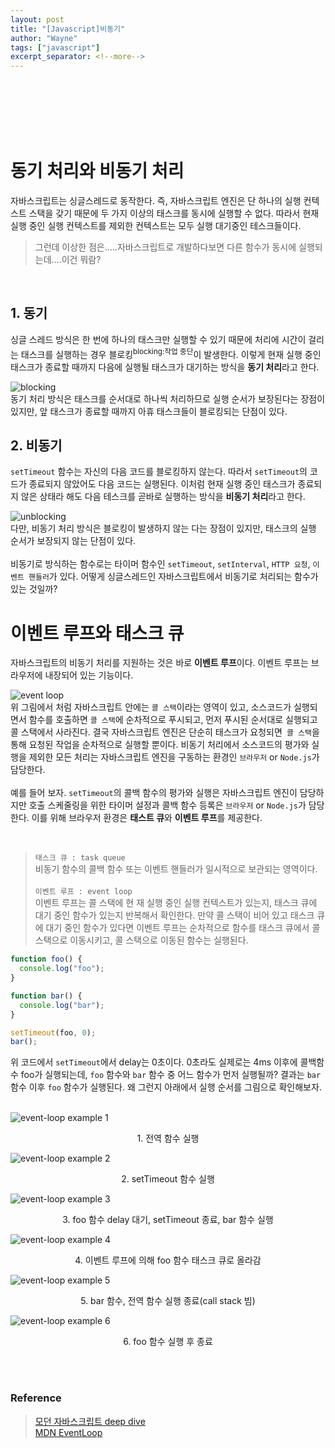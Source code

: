 ```yaml
---
layout: post
title: "[Javascript]비동기"
author: "Wayne"
tags: ["javascript"]
excerpt_separator: <!--more-->
---
```


<span style="color:rgba(0,0,0,0)">자바스크립트는 싱글스레드라며? 어떻게 비동기 처리가 가능한 것일까?</span>

<!--more-->

<br/><br/><br/>

# 동기 처리와 비동기 처리

자바스크립트는 싱글스레드로 동작한다. 즉, 자바스크립트 엔진은 단 하나의 실행 컨텍스트 스택을 갖기 때문에 두 가지 이상의 태스크를 동시에 실행할 수 없다. 따라서 현재 실행 중인 실행 컨텍스트를 제외한 컨텍스트는 모두 실행 대기중인 테스크들이다.
<br/>

> 그런데 이상한 점은.....자바스크립트로 개발하다보면 다른 함수가 동시에 실행되는데....이건 뭐람?

<br/>

## 1. 동기

싱글 스레드 방식은 한 번에 하나의 태스크만 실행할 수 있기 때문에 처리에 시간이 걸리는 태스크를 실행하는 경우 블로킹<sup>blocking:작업 중단</sup>이 발생한다.
이렇게 현재 실행 중인 태스크가 종료할 때까지 다음에 실행될 태스크가 대기하는 방식을 **동기 처리**라고 한다.

![blocking](../assets/post_img/2022-05-21-asynchronous-function-asset-1.png "blocking")
<br/>
<span class="bg_highlight">
동기 처리 방식은 태스크를 순서대로 하나씩 처리하므로 실행 순서가 보장된다는 장점이 있지만, 앞 태스크가 종료할 때까지 아휴 태스크들이 블로킹되는 단점이 있다.
</span>

## 2. 비동기

`setTimeout` 함수는 자신의 다음 코드를 블로킹하지 않는다. 따라서 `setTimeout`의 코드가 종료되지 않았어도 다음 코드는 실행된다. 이처럼 현재 실행 중인 태스크가 종료되지 않은 상태라 해도 다음 테스크를 곧바로 실행하는 방식을 **비동기 처리**라고 한다.

![unblocking](../assets/post_img/2022-05-21-asynchronous-function-asset-2.png "unblocking")
<br/>
다만,<span class="bg_highlight"> 비동기 처리 방식은 블로킹이 발생하지 않는 다는 장점이 있지만, 태스크의 실행 순서가 보장되지 않는 단점이 있다.</span>
<br/><br/>
비동기로 방식하는 함수로는 타이머 함수인 `setTimeout`, `setInterval`, `HTTP 요청`, `이벤트 핸들러`가 있다. 어떻게 싱글스레드인 자바스크립트에서 비동기로 처리되는 함수가 있는 것일까?

# 이벤트 루프와 태스크 큐

자바스크립트의 비동기 처리를 지원하는 것은 바로 **이벤트 루프**이다. 이벤트 루프는 브라우저에 내장되어 있는 기능이다.

![event loop](../assets/post_img/2022-05-21-asynchronous-function-asset-3.png "event loop")
<br/>
위 그림에서 처럼 자바스크립트 안에는 `콜 스택`이라는 영역이 있고, 소스코드가 실행되면서 함수를 호출하면 `콜 스택`에 순차적으로 푸시되고, 먼저 푸시된 순서대로 실행되고 콜 스택에서 사라진다. 결국 자바스크립트 엔진은 단순히 태스크가 요청되면` 콜 스택`을 통해 요청된 작업을 순차적으로 실행할 뿐이다. 비동기 처리에서 소스코드의 평가와 실행을 제외한 모든 처리는 자바스크립트 엔진을 구동하는 환경인 `브라우저` or `Node.js`가 담당한다.
<br/><br/>
예를 들어 보자. `setTimeout`의 콜백 함수의 평가와 실행은 자바스크립트 엔진이 담당하지만 호출 스케줄링을 위한 타이머 설정과 콜백 함수 등록은 `브라우저` or `Node.js`가 담당한다. 이를 위해 브라우저 환경은 **태스트 큐**와 **이벤트 루프**를 제공한다.

<br/>

> `태스크 큐 : task queue`<br/>
> 비동기 함수의 콜백 함수 또는 이벤트 핸들러가 일시적으로 보관되는 영역이다.<br/><br/> `이벤트 루프 : event loop`<br/>
> 이벤트 루프는 콜 스택에 현 재 실행 중인 실행 컨텍스트가 있는지, 태스크 큐에 대기 중인 함수가 있는지 반복해서 확인한다. 만약 콜 스택이 비어 있고 태스크 큐에 대기 중인 함수가 있다면 이벤트 루프는 순차적으로 함수를 태스크 큐에서 콜 스택으로 이동시키고, 콜 스택으로 이동된 함수는 실행된다.<br/>

```javascript
function foo() {
  console.log("foo");
}

function bar() {
  console.log("bar");
}

setTimeout(foo, 0);
bar();
```

위 코드에서 `setTimeout`에서 delay는 0초이다. 0초라도 실제로는 4ms 이후에 콜백함수 foo가 실행되는데, `foo` 함수와 `bar` 함수 중 어느 함수가 먼저 실행될까? 결과는 `bar` 함수 이후 `foo` 함수가 실행된다. 왜 그런지 아래에서 실행 순서를 그림으로 확인해보자.

<br/>
  <div class="slider">
   <div>
    <img src="../assets/post_img/event-loop-2.PNG " alt="event-loop example 1">
    <p style="text-align:center">1. 전역 함수 실행</p>
   </div>
   <div>
    <img src="../assets/post_img/event-loop-3.PNG " alt="event-loop example 2">
    <p style="text-align:center">2. setTimeout 함수 실행</p>
   </div>
   <div>
    <img src="../assets/post_img/event-loop-4.PNG " alt="event-loop example 3">
    <p style="text-align:center">3. foo 함수 delay 대기, setTimeout 종료, bar 함수 실행</p>
   </div>
   <div>
    <img src="../assets/post_img/event-loop-5.PNG " alt="event-loop example 4">
    <p style="text-align:center">4. 이벤트 루프에 의해 foo 함수 태스크 큐로 올라감</p>
   </div>
   <div>
    <img src="../assets/post_img/event-loop-6.PNG " alt="event-loop example 5">
    <p style="text-align:center">5. bar 함수, 전역 함수 실행 종료(call stack 빔)</p>
   </div>
   <div>
    <img src="../assets/post_img/event-loop-7.PNG " alt="event-loop example 6">
    <p style="text-align:center">6. foo 함수 실행 후 종료</p>
   </div>

  </div>
<br/><br/>

### Reference

> [모던 자바스크립트 deep dive](https://wikibook.co.kr/mjs/)<br/>[MDN EventLoop](https://developer.mozilla.org/ko/docs/Web/JavaScript/EventLoop)
